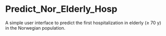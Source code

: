 # Predict_Nor_Elderly_Hosp
A simple user interface to predict the first hospitalization in elderly (≥ 70 y) in the Norwegian population. 

